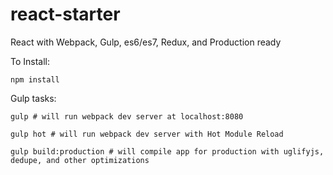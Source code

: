 # react-starter

React with Webpack, Gulp, es6/es7, Redux, and Production ready

To Install:

```
npm install
```

Gulp tasks:

```
gulp # will run webpack dev server at localhost:8080

gulp hot # will run webpack dev server with Hot Module Reload

gulp build:production # will compile app for production with uglifyjs, dedupe, and other optimizations

```
